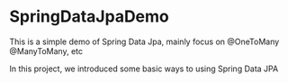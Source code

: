 # SpringDataJpaDemo
This is a simple demo of Spring Data Jpa, mainly focus on @OneToMany @ManyToMany, etc

In this project, we introduced some basic ways to using Spring Data JPA
